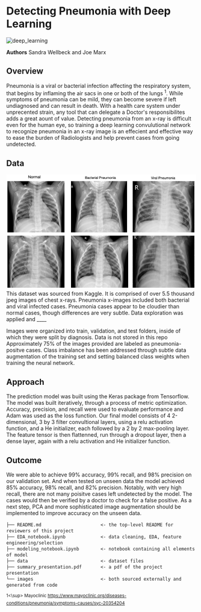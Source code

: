 # Detecting Pneumonia with Deep Learning
![deep_learning](https://cdn-images-1.medium.com/max/1600/0*5BKVjZL7eojyU1wH.jpg)

**Authors** Sandra Wellbeck and Joe Marx

## Overview

Pneumonia is a viral or bacterial infection affecting the respiratory system, that begins by inflaming the air sacs in one or both of the lungs <sup>1</sup>. While symptoms of pneumonia can be mild, they can become severe if left undiagnosed and can result in death.  With a health care system under unprecented strain, any tool that can delegate a Doctor's responsibilites adds a great aount of value. Detecting pneumonia from an x-ray is difficult even for the human eye, so training a deep learning convulutional network to recognize pneumonia in an x-ray image is an effecient and effective way to ease the burden of Radiologists and help prevent cases from going undetected.

## Data
![pneumonia_3_class](/images/pneumonia_classes.png)
This dataset was sourced from Kaggle. It is comprised of over 5.5 thousand jpeg images of chest x-rays. Pneumonia x-images included both bacterial and viral infected cases. Pneumonia cases appear to be cloudier than normal cases, though differences are very subtle. Data exploration was applied and ____ 

Images were organized into train, validation, and test folders, inside of which they were split by diagnosis. Data is not stored in this repo Approximately 75% of the images provided are labeled as pneumonia-positve cases. Class imbalance has been addressed through subtle data augmentation of the training set and setting balanced class weights when training the neural network. 

## Approach

The prediction model was built using the Keras package from Tensorflow. The model was built iteratively, through a process of metric optimization. Accuracy, precision, and recall were used to evaluate performance and Adam was used as the loss function. Our final model consists of 4 2-dimensional, 3 by 3 filter convultional layers, using a relu activation function, and a He initializer, each followed by a 2 by 2 max-pooling layer. The feature tensor is then flattenned,  run through a dropout layer, then a dense layer, again with a relu activation and He initializer function.


## Outcome

We were able to achieve 99% accuracy, 99% recall, and 98% precision on our validation set. And when tested on unseen data the model achieved 85% accuracy, 98% recall, and 82% precision. Notably, with very high recall, there are not many poisitve cases left undetected by the model. The cases would then be verified by a doctor to check for a false positive. As a next step, PCA and more sophisticated image augmentation should be implemented to improve accuracy on the unseen data.


```
├── README.md                      <- the top-level README for reviewers of this project
├── EDA_notebook.ipynb             <- data cleaning, EDA, feature engineering/selection
├── modeling_notebook.ipynb        <- notebook containing all elements of model
├── data                           <- dataset files
├── summary_presentation.pdf       <- a pdf of the project presentation
└── images                         <- both sourced externally and generated from code

```











<sup>1<\sup> Mayoclinic https://www.mayoclinic.org/diseases-conditions/pneumonia/symptoms-causes/syc-20354204
